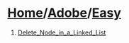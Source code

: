# [Home](./../..)/[Adobe](./..)/[Easy](./)
1. [Delete_Node_in_a_Linked_List](./Delete_Node_in_a_Linked_List.md)
